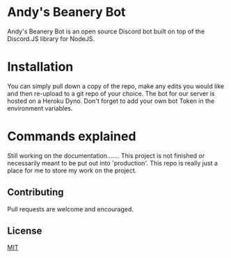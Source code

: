 # Andy's Beanery Bot

Andy's Beanery Bot is an open source Discord bot built on top of the Discord.JS library for NodeJS. 

# Installation 

You can simply pull down a copy of the repo, make any edits you would like and then re-upload to a git repo of your choice. The bot for our server is hosted on a Heroku Dyno. Don't forget to add your own bot Token in the environment variables. 

# Commands explained

Still working on the documentation....... This project is not finished or necessarily meant to be put out into 'production'. This repo is really just a place for me to store my work on the project.

## Contributing

Pull requests are welcome and encouraged. 

## License
[MIT](https://choosealicense.com/licenses/mit/)